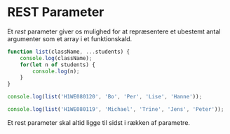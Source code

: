 # REST Parameter

Et *rest* parameter giver os mulighed for at repræsentere et ubestemt antal argumenter som et array i et funktionskald.

```js
function list(className, ...students) {
    console.log(className);
    for(let n of students) {
        console.log(n);
    }
}

console.log(list('H1WE080120', 'Bo', 'Per', 'Lise', 'Hanne'));

console.log(list('H1WE080119', 'Michael', 'Trine', 'Jens', 'Peter'));
```
Et rest parameter skal altid ligge til sidst i rækken af parametre.